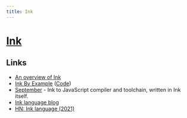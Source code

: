```yaml
---
title: Ink
---
```


# [Ink](https://github.com/thesephist/ink)

## Links

- [An overview of Ink](https://dotink.co/docs/overview/)
- [Ink By Example](https://inkbyexample.com/) ([Code](https://github.com/healeycodes/inkbyexample))
- [September](https://github.com/thesephist/september) - Ink to JavaScript compiler and toolchain, written in Ink itself.
- [Ink language blog](https://dotink.co/)
- [HN: Ink language (2021)](https://news.ycombinator.com/item?id=27792219)
